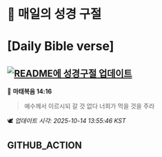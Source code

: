 # 🙏 매일의 성경 구절
# [Daily Bible verse]
## [![README에 성경구절 업데이트](https://github.com/DONGSUKA/first_test/actions/workflows/update-readme-bible.yml/badge.svg)](https://github.com/DONGSUKA/first_test/actions/workflows/update-readme-bible.yml)
<!-- START_BIBLE_VERSE -->
📖 **마태복음 14:16**
> 예수께서 이르시되 갈 것 없다 너희가 먹을 것을 주라

🕊️ _업데이트 시각: 2025-10-14 13:55:46 KST_
  <!-- END_BIBLE_VERSE -->
## GITHUB_ACTION
